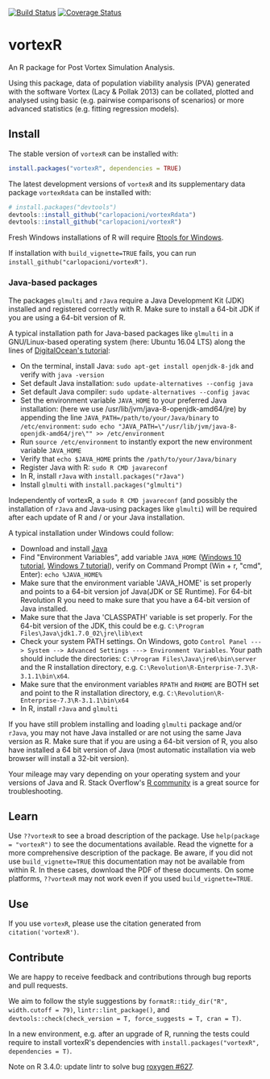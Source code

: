 [![Build Status](https://travis-ci.org/carlopacioni/vortexR.svg?branch=master)](https://travis-ci.org/carlopacioni/vortexR)
[![Coverage Status](https://coveralls.io/repos/github/carlopacioni/vortexR/badge.svg?branch=master)](https://coveralls.io/github/carlopacioni/vortexR?branch=master)

# vortexR
An R package for Post Vortex Simulation Analysis.  

Using this package, data of population viability analysis (PVA) generated with 
the software Vortex (Lacy & Pollak 2013) can be collated, plotted and analysed 
using basic (e.g. pairwise comparisons of scenarios) or more advanced statistics 
(e.g. fitting regression models).

## Install
The stable version of `vortexR` can be installed with:

```R
install.packages("vortexR", dependencies = TRUE)
```

The latest development versions of `vortexR` and its supplementary data package 
`vortexRdata` can be installed with:

```R
# install.packages("devtools")
devtools::install_github("carlopacioni/vortexRdata")
devtools::install_github("carlopacioni/vortexR")
```

Fresh Windows installations of R will require 
[Rtools for Windows](https://cran.r-project.org/bin/windows/Rtools/).

If installation with ```build_vignette=TRUE``` fails, 
you can run ```install_github("carlopacioni/vortexR")```.

### Java-based packages
The packages ```glmulti``` and ```rJava``` require a Java Development Kit (JDK) 
installed and registered correctly with R. 
Make sure to install a 64-bit JDK if you are using a 64-bit version of R. 

A typical installation path for Java-based packages like `glmulti` in a 
GNU/Linux-based operating system (here: Ubuntu 16.04 LTS) along the lines of 
[DigitalOcean's tutorial](https://www.digitalocean.com/community/tutorials/how-to-install-java-on-ubuntu-with-apt-get):

* On the terminal, install Java: `sudo apt-get install openjdk-8-jdk` and verify with `java -version`
* Set default Java installation: `sudo update-alternatives --config java`
* Set default Java compiler: `sudo update-alternatives --config javac`
* Set the environment variable `JAVA_HOME` to your preferred Java installation: 
  (here we use /usr/lib/jvm/java-8-openjdk-amd64/jre) by appending the line 
  `JAVA_PATH=/path/to/your/Java/binary` to `/etc/environment`:
  `sudo echo "JAVA_PATH=\"/usr/lib/jvm/java-8-openjdk-amd64/jre\"" >> /etc/environment`
* Run `source /etc/environment` to instantly export the new environment variable `JAVA_HOME`
* Verify that `echo $JAVA_HOME` prints the `/path/to/your/Java/binary`
* Register Java with R: `sudo R CMD javareconf`
* In R, install `rJava` with `install.packages("rJava")`
* Install `glmulti` with `install.packages("glmulti")`

Independently of vortexR, a `sudo R CMD javareconf` (and possibly the installation 
of `rJava` and Java-using packages like `glmulti`) will be required after each 
update of R and / or your Java installation.

A typical installation under Windows could follow:

* Download and install [Java](https://java.com/en/)
* Find "Environment Variables", add variable `JAVA_HOME` 
  ([Windows 10 tutorial](https://javatutorial.net/set-java-home-windows-10), 
  [Windows 7 tutorial](http://www.robertsindall.co.uk/blog/setting-java-home-variable-in-windows/)),
  verify on Command Prompt (Win + r, "cmd", Enter): `echo %JAVA_HOME%`
* Make sure that the environment variable 'JAVA_HOME' is set properly and points to a 64-bit version jof Java(JDK or SE
  Runtime). For 64-bit Revolution R you need to make sure that you have a 64-bit version of Java installed.
* Make sure that the Java 'CLASSPATH' variable is set properly.
  For the 64-bit version of the JDK, this could be e.g. `C:\Program Files\Java\jdk1.7.0_02\jre\lib\ext`
* Check your system PATH settings. On Windows, goto `Control Panel ---> System --> Advanced Settings ---> Environment Variables`.
  Your path should include the directories:   `C:\Program Files\Java\jre6\bin\server` 
  and the R installation directory, e.g. `C:\Revolution\R-Enterprise-7.3\R-3.1.1\bin\x64`.
* Make sure that the environment variables `RPATH` and `RHOME` are BOTH set and point to the R installation directory, e.g.
  `C:\Revolution\R-Enterprise-7.3\R-3.1.1\bin\x64`
* In R, install `rJava` and `glmulti`

If you have still problem installing and loading `glmulti` package and/or 
`rJava`, you may not have Java installed or are not using the same Java version as R. 
Make sure that if you are using a 64-bit version of R, you also have installed 
a 64 bit version of Java (most automatic installation via web browser will 
install a 32-bit version). 

Your mileage may vary depending on your operating system and your versions of Java and R. 
Stack Overflow's [R community](http://stackoverflow.com/questions/tagged/r) 
is a great source for troubleshooting.

## Learn
Use `??vortexR` to see a broad description of the package.
Use `help(package = "vortexR")` to see the documentations available. 
Read the vignette for a more comprehensive description of the package. 
Be aware, if you did not use `build_vignette=TRUE` this documentation may 
not be available from within R. In these cases, download the PDF of these documents. 
On some platforms, `??vortexR` may not work even if you used `build_vignette=TRUE`.

## Use
If you use `vortexR`, please use the citation generated from `citation('vortexR')`.

## Contribute
We are happy to receive feedback and contributions through bug reports and pull requests.

We aim to follow the style suggestions by 
`formatR::tidy_dir("R", width.cutoff = 79)`, `lintr::lint_package()`, and 
`devtools::check(check_version = T, force_suggests = T, cran = T)`.

In a new environment, e.g. after an upgrade of R, running the tests could 
require to install vortexR's dependencies with 
`install.packages("vortexR", dependencies = T)`.

Note on R 3.4.0: update lintr to solve bug [roxygen #627](https://github.com/klutometis/roxygen/issues/627).
